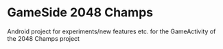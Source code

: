 # GameSide 2048 Champs

Android project for experiments/new features etc. for the GameActivity of the 2048 Champs project